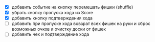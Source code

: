 - [x] добавить событие на кнопку перемешать фишки (shuffle)
- [x] убрать кнопку пропуска хода из Score
- [x] добавить кнопку подтверждения хода
- [ ] добавить при пропуске хода вовзрат всех фишек на руки и сброс возможных очков и очистку доски от фишек
- [ ] добавить чек и подтверждение хода
